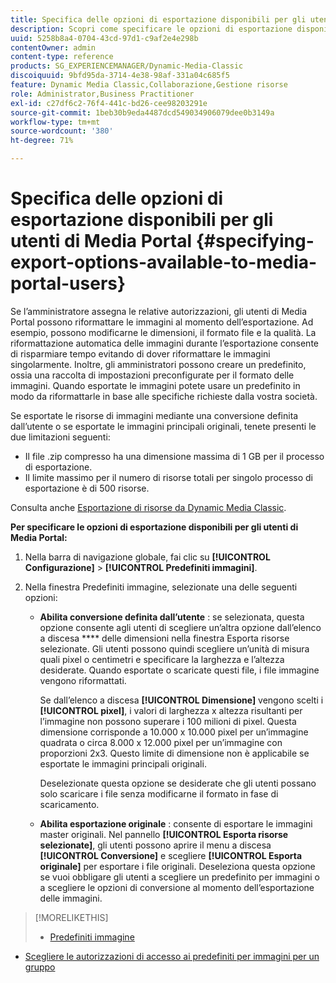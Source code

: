 ```yaml
---
title: Specifica delle opzioni di esportazione disponibili per gli utenti di Media Portal
description: Scopri come specificare le opzioni di esportazione disponibili per gli utenti di Media Portal.
uuid: 5258b8a4-0704-43cd-97d1-c9af2e4e298b
contentOwner: admin
content-type: reference
products: SG_EXPERIENCEMANAGER/Dynamic-Media-Classic
discoiquuid: 9bfd95da-3714-4e38-98af-331a04c685f5
feature: Dynamic Media Classic,Collaborazione,Gestione risorse
role: Administrator,Business Practitioner
exl-id: c27df6c2-76f4-441c-bd26-cee98203291e
source-git-commit: 1beb30b9eda4487dcd549034906079dee0b3149a
workflow-type: tm+mt
source-wordcount: '380'
ht-degree: 71%

---
```


# Specifica delle opzioni di esportazione disponibili per gli utenti di Media Portal {#specifying-export-options-available-to-media-portal-users}

Se l’amministratore assegna le relative autorizzazioni, gli utenti di Media Portal possono riformattare le immagini al momento dell’esportazione. Ad esempio, possono modificarne le dimensioni, il formato file e la qualità. La riformattazione automatica delle immagini durante l’esportazione consente di risparmiare tempo evitando di dover riformattare le immagini singolarmente. Inoltre, gli amministratori possono creare un predefinito, ossia una raccolta di impostazioni preconfigurate per il formato delle immagini. Quando esportate le immagini potete usare un predefinito in modo da riformattarle in base alle specifiche richieste dalla vostra società.

Se esportate le risorse di immagini mediante una conversione definita dall’utente o se esportate le immagini principali originali, tenete presenti le due limitazioni seguenti:

* Il file .zip compresso ha una dimensione massima di 1 GB per il processo di esportazione.
* Il limite massimo per il numero di risorse totali per singolo processo di esportazione è di 500 risorse.

Consulta anche [Esportazione di risorse da Dynamic Media Classic](exporting-assets-from-dmc.md#exporting-assets-from_dmc).

**Per specificare le opzioni di esportazione disponibili per gli utenti di Media Portal:**

1. Nella barra di navigazione globale, fai clic su **[!UICONTROL Configurazione]** > **[!UICONTROL Predefiniti immagini]**.
1. Nella finestra Predefiniti immagine, selezionate una delle seguenti opzioni:

   * **Abilita conversione definita dall’utente** : se selezionata, questa opzione consente agli utenti di scegliere un’altra opzione dall’elenco a discesa  **** delle dimensioni nella finestra Esporta risorse selezionate. Gli utenti possono quindi scegliere un’unità di misura quali pixel o centimetri e specificare la larghezza e l’altezza desiderate. Quando esportate o scaricate questi file, i file immagine vengono riformattati.

      Se dall’elenco a discesa **[!UICONTROL Dimensione]** vengono scelti i **[!UICONTROL pixel]**, i valori di larghezza x altezza risultanti per l’immagine non possono superare i 100 milioni di pixel. Questa dimensione corrisponde a 10.000 x 10.000 pixel per un’immagine quadrata o circa 8.000 x 12.000 pixel per un’immagine con proporzioni 2x3. Questo limite di dimensione non è applicabile se esportate le immagini principali originali.

      Deselezionate questa opzione se desiderate che gli utenti possano solo scaricare i file senza modificarne il formato in fase di scaricamento.

   * **Abilita esportazione originale** : consente di esportare le immagini master originali. Nel pannello **[!UICONTROL Esporta risorse selezionate]**, gli utenti possono aprire il menu a discesa **[!UICONTROL Conversione]** e scegliere **[!UICONTROL Esporta originale]** per esportare i file originali. Deseleziona questa opzione se vuoi obbligare gli utenti a scegliere un predefinito per immagini o a scegliere le opzioni di conversione al momento dell’esportazione delle immagini.

>[!MORELIKETHIS]
>
>* [Predefiniti immagine](application-setup.md#image_presets)
* [Scegliere le autorizzazioni di accesso ai predefiniti per immagini per un gruppo](creating-media-portal-groups.md#choosing_image_preset_access_permissions_for_a_group)


